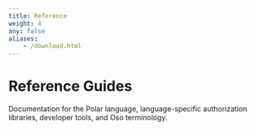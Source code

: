 ```yaml
---
title: Reference
weight: 4
any: false
aliases:
    - /download.html
---
```


# Reference Guides

Documentation for the Polar language, language-specific authorization libraries, developer tools, and Oso terminology.